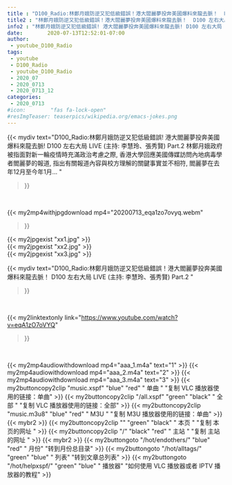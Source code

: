 ```yaml
---
title : "D100_Radio:林鄭月娥防逆又犯低級錯誤！港大閻麗夢投奔美國爆料來龍去脈！  D100 左右大局 LIVE  (主持: 李慧玲、張秀賢) Part.2 "
title2 : "林鄭月娥防逆又犯低級錯誤！港大閻麗夢投奔美國爆料來龍去脈！  D100 左右大局 LIVE  (主持: 李慧玲、張秀賢) Part.2 "
info2 : "林鄭月娥防逆又犯低級錯誤! 港大閻麗夢投奔美國爆料來龍去脈! D100 左右大局 LIVE (主持: 李慧玲、張秀賢) Part.2 林鄭月娥政府被指面對新一輪疫情時充滿政治考慮之際, 香港大學回應美國傳媒訪問內地病毒學者閻麗夢的報道, 指出有關報道內容與校方理解的關鍵事實並不相符, 閻麗夢在去年12月至今年1月... "
date:        2020-07-13T12:52:01-07:00
author:
 - youtube_D100_Radio
tags:
 - youtube
 - D100_Radio
 - youtube_D100_Radio
 - 2020_07
 - 2020_0713
 - 2020_0713_12
categories:
 - 2020_0713
#icon:        "fas fa-lock-open"
#resImgTeaser: teaserpics/wikipedia.org/emacs-jokes.png
---
```


{{< mydiv text="D100_Radio:林鄭月娥防逆又犯低級錯誤! 港大閻麗夢投奔美國爆料來龍去脈! D100 左右大局 LIVE (主持: 李慧玲、張秀賢) Part.2 林鄭月娥政府被指面對新一輪疫情時充滿政治考慮之際, 香港大學回應美國傳媒訪問內地病毒學者閻麗夢的報道, 指出有關報道內容與校方理解的關鍵事實並不相符, 閻麗夢在去年12月至今年1月... "
>}}
<br>


{{< my2mp4withjpgdownload mp4="20200713_eqa1zo7ovyq.webm"
>}}

{{< my2jpgexist "xx1.jpg" >}}<br>
{{< my2jpgexist "xx2.jpg" >}}<br>
{{< my2jpgexist "xx3.jpg" >}}<br>



{{< mydiv text="D100_Radio:林鄭月娥防逆又犯低級錯誤！港大閻麗夢投奔美國爆料來龍去脈！  D100 左右大局 LIVE  (主持: 李慧玲、張秀賢) Part.2 "
>}}
<br>

{{< my2linktextonly link="https://www.youtube.com/watch?v=eqA1zO7oVYQ"
>}}


<br>

{{< my2mp4audiowithdownload mp4="aaa_1.m4a"    text="1" >}}
{{< my2mp4audiowithdownload mp4="aaa_2.m4a"    text="2" >}}
{{< my2mp4audiowithdownload mp4="aaa_3.m4a"    text="3" >}}
{{< my2buttoncopy2clip "music.xspf"        "blue"   "red"    " 单曲 "  "复制 VLC 播放器使用的链接：单曲" >}} {{< my2buttoncopy2clip "/all.xspf"         "green"  "black"  " 全部 "  "复制 VLC 播放器使用的链接：全部" >}} {{< my2buttoncopy2clip "music.m3u8"        "blue"   "red"    " M3U  "    "复制 M3U 播放器使用的链接：单曲" >}} {{< mybr2 >}} {{< my2buttoncopy2clip ""                  "green"  "black"  " 本页 "    "复制 本页的网址 " >}} {{< my2buttoncopy2clip "/"                 "black"  "red"    " 主站 "    "复制 主站的网址 " >}} {{< mybr2 >}} {{< my2buttongoto      "/hot/endothers/"   "blue"   "red"    " 月份"   "转到月份总目录" >}} {{< my2buttongoto      "/hot/alltags/"     "green"  "blue"   " 列表"   "转到文章总列表" >}} {{< my2buttongoto      "/hot/helpxspf/"    "green"  "blue"   " 播放器" "如何使用 VLC 播放器或者 IPTV 播放器的教程" >}} 
